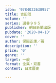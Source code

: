 ```yaml
---
isbn: '9784022630957'
title: 吉田茂
volume: ''
series: 選書９９５
publisher: 朝日新聞出版
pubdate: '2020-04-10'
cover: ''
author: 保阪正康／著
description: ''
price: '0'
genre: ''
target: 一般
format: 全集・双書
content: 日本歴史

---
```


